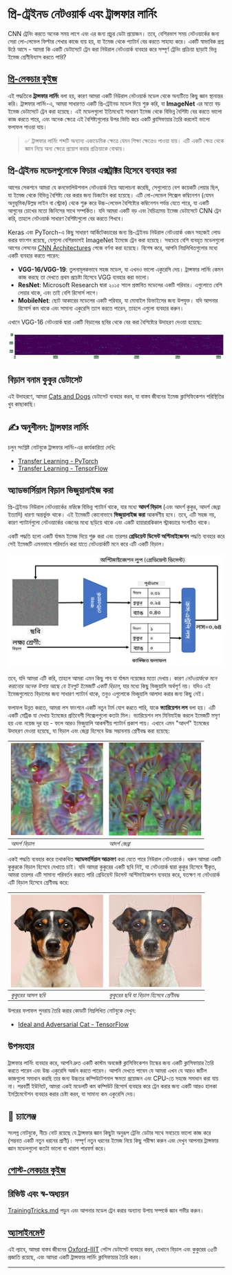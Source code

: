 <!--
CO_OP_TRANSLATOR_METADATA:
{
  "original_hash": "178c0b5ee5395733eb18aec51e71a0a9",
  "translation_date": "2025-09-23T07:46:02+00:00",
  "source_file": "lessons/4-ComputerVision/08-TransferLearning/README.md",
  "language_code": "bn"
}
-->
# প্রি-ট্রেইনড নেটওয়ার্ক এবং ট্রান্সফার লার্নিং

CNN ট্রেনিং করতে অনেক সময় লাগে এবং এর জন্য প্রচুর ডেটা প্রয়োজন। তবে, বেশিরভাগ সময় নেটওয়ার্কের জন্য সেরা লো-লেভেল ফিল্টার শেখার কাজে ব্যয় হয়, যা ইমেজ থেকে প্যাটার্ন বের করতে সাহায্য করে। একটি স্বাভাবিক প্রশ্ন উঠে আসে - আমরা কি একটি ডেটাসেটে ট্রেন করা নিউরাল নেটওয়ার্ক ব্যবহার করে সম্পূর্ণ ট্রেনিং প্রক্রিয়া ছাড়াই ভিন্ন ইমেজ শ্রেণীবিন্যাস করতে পারি?

## [প্রি-লেকচার কুইজ](https://ff-quizzes.netlify.app/en/ai/quiz/15)

এই পদ্ধতিকে **ট্রান্সফার লার্নিং** বলা হয়, কারণ আমরা একটি নিউরাল নেটওয়ার্ক মডেল থেকে অন্যটিতে কিছু জ্ঞান স্থানান্তর করি। ট্রান্সফার লার্নিং-এ, আমরা সাধারণত একটি প্রি-ট্রেইনড মডেল দিয়ে শুরু করি, যা **ImageNet** এর মতো বড় ইমেজ ডেটাসেটে ট্রেন করা হয়েছে। এই মডেলগুলো ইতিমধ্যেই সাধারণ ইমেজ থেকে বিভিন্ন বৈশিষ্ট্য বের করতে ভালো কাজ করতে পারে, এবং অনেক ক্ষেত্রে এই বৈশিষ্ট্যগুলোর উপর ভিত্তি করে একটি ক্লাসিফায়ার তৈরি করলেই ভালো ফলাফল পাওয়া যায়।

> ✅ ট্রান্সফার লার্নিং শব্দটি অন্যান্য একাডেমিক ক্ষেত্রে যেমন শিক্ষা ক্ষেত্রেও পাওয়া যায়। এটি একটি ক্ষেত্র থেকে জ্ঞান নিয়ে অন্য ক্ষেত্রে প্রয়োগ করার প্রক্রিয়াকে বোঝায়।

## প্রি-ট্রেইনড মডেলগুলোকে ফিচার এক্সট্রাক্টর হিসেবে ব্যবহার করা

আগের সেকশনে আমরা যে কনভোলিউশনাল নেটওয়ার্ক নিয়ে আলোচনা করেছি, সেগুলোতে বেশ কয়েকটি লেয়ার ছিল, যা ইমেজ থেকে বিভিন্ন বৈশিষ্ট্য বের করার জন্য ডিজাইন করা হয়েছে। এটি লো-লেভেল পিক্সেল কম্বিনেশন (যেমন অনুভূমিক/উল্লম্ব লাইন বা স্ট্রোক) থেকে শুরু করে উচ্চ-লেভেল বৈশিষ্ট্যের কম্বিনেশন পর্যন্ত যেতে পারে, যা একটি আগুনের চোখের মতো জিনিসের সাথে সম্পর্কিত। যদি আমরা একটি বড় এবং বৈচিত্র্যময় ইমেজ ডেটাসেটে CNN ট্রেন করি, তাহলে নেটওয়ার্ক সাধারণ বৈশিষ্ট্যগুলো বের করতে শিখবে।

Keras এবং PyTorch-এ কিছু সাধারণ আর্কিটেকচারের জন্য প্রি-ট্রেইনড নিউরাল নেটওয়ার্ক ওজন সহজেই লোড করার ফাংশন রয়েছে, যেগুলো বেশিরভাগই ImageNet ইমেজে ট্রেন করা হয়েছে। সবচেয়ে বেশি ব্যবহৃত মডেলগুলো আগের লেসনের [CNN Architectures](../07-ConvNets/CNN_Architectures.md) পেজে বর্ণনা করা হয়েছে। বিশেষ করে, আপনি নিম্নলিখিতগুলোর মধ্যে একটি ব্যবহার করতে পারেন:

* **VGG-16/VGG-19**: তুলনামূলকভাবে সহজ মডেল, যা এখনও ভালো একুরেসি দেয়। ট্রান্সফার লার্নিং কেমন কাজ করছে তা দেখতে প্রথম প্রচেষ্টা হিসেবে VGG ব্যবহার করা ভালো।
* **ResNet**: Microsoft Research দ্বারা ২০১৫ সালে প্রস্তাবিত মডেলের একটি পরিবার। এগুলোতে বেশি লেয়ার থাকে, এবং তাই বেশি রিসোর্স লাগে।
* **MobileNet**: ছোট আকারের মডেলের একটি পরিবার, যা মোবাইল ডিভাইসের জন্য উপযুক্ত। যদি আপনার রিসোর্স কম থাকে এবং সামান্য একুরেসি ত্যাগ করতে পারেন, তাহলে এগুলো ব্যবহার করুন।

এখানে VGG-16 নেটওয়ার্ক দ্বারা একটি বিড়ালের ছবির থেকে বের করা বৈশিষ্ট্যের উদাহরণ দেওয়া হয়েছে:

![Features extracted by VGG-16](../../../../../translated_images/features.6291f9c7ba3a0b951af88fc9864632b9115365410765680680d30c927dd67354.bn.png)

## বিড়াল বনাম কুকুর ডেটাসেট

এই উদাহরণে, আমরা [Cats and Dogs](https://www.microsoft.com/download/details.aspx?id=54765&WT.mc_id=academic-77998-cacaste) ডেটাসেট ব্যবহার করব, যা বাস্তব জীবনের ইমেজ ক্লাসিফিকেশন পরিস্থিতির খুব কাছাকাছি।

## ✍️ অনুশীলন: ট্রান্সফার লার্নিং

চলুন সংশ্লিষ্ট নোটবুকে ট্রান্সফার লার্নিং-এর কার্যকারিতা দেখি:

* [Transfer Learning - PyTorch](TransferLearningPyTorch.ipynb)
* [Transfer Learning - TensorFlow](TransferLearningTF.ipynb)

## অ্যাডভার্সিয়াল বিড়াল ভিজুয়ালাইজ করা

প্রি-ট্রেইনড নিউরাল নেটওয়ার্কের *মস্তিষ্কে* বিভিন্ন প্যাটার্ন থাকে, যার মধ্যে **আদর্শ বিড়াল** (এবং আদর্শ কুকুর, আদর্শ জেব্রা ইত্যাদি) ধারণা অন্তর্ভুক্ত থাকে। এই ইমেজটি কোনোভাবে **ভিজুয়ালাইজ করা** আকর্ষণীয় হবে। তবে, এটি সহজ নয়, কারণ প্যাটার্নগুলো নেটওয়ার্কের ওজনের মধ্যে ছড়িয়ে থাকে এবং একটি হায়ারারকিকাল স্ট্রাকচারে সংগঠিত থাকে।

একটি পদ্ধতি হলো একটি র্যান্ডম ইমেজ দিয়ে শুরু করা এবং তারপর **গ্রেডিয়েন্ট ডিসেন্ট অপ্টিমাইজেশন** পদ্ধতি ব্যবহার করে সেই ইমেজটি এমনভাবে পরিবর্তন করা যাতে নেটওয়ার্কটি মনে করে এটি একটি বিড়াল।

![Image Optimization Loop](../../../../../translated_images/ideal-cat-loop.999fbb8ff306e044f997032f4eef9152b453e6a990e449bbfb107de2493cc37e.bn.png)

তবে, যদি আমরা এটি করি, তাহলে আমরা এমন কিছু পাব যা র্যান্ডম নয়েজের মতো দেখায়। কারণ *নেটওয়ার্ককে মনে করানোর অনেক উপায় আছে যে ইনপুট ইমেজটি একটি বিড়াল*, যার মধ্যে কিছু ভিজুয়ালি অর্থপূর্ণ নয়। যদিও এই ইমেজগুলোতে বিড়ালের জন্য সাধারণ প্যাটার্ন থাকে, তবুও এগুলোকে ভিজুয়ালি আলাদা করার জন্য কিছু নেই।

ফলাফল উন্নত করতে, আমরা লস ফাংশনে একটি নতুন টার্ম যোগ করতে পারি, যাকে **ভ্যারিয়েশন লস** বলা হয়। এটি একটি মেট্রিক যা দেখায় ইমেজের প্রতিবেশী পিক্সেলগুলো কতটা মিল। ভ্যারিয়েশন লস মিনিমাইজ করলে ইমেজটি মসৃণ হয় এবং নয়েজ দূর হয় - ফলে আরও ভিজুয়ালি আকর্ষণীয় প্যাটার্ন প্রকাশ পায়। এখানে এমন "আদর্শ" ইমেজের উদাহরণ দেওয়া হয়েছে, যা বিড়াল এবং জেব্রা হিসেবে উচ্চ সম্ভাবনায় শ্রেণীবদ্ধ করা হয়েছে:

![Ideal Cat](../../../../../translated_images/ideal-cat.203dd4597643d6b0bd73038b87f9c0464322725e3a06ab145d25d4a861c70592.bn.png) | ![Ideal Zebra](../../../../../translated_images/ideal-zebra.7f70e8b54ee15a7a314000bb5df38a6cfe086ea04d60df4d3ef313d046b98a2b.bn.png)
-----|-----
 *আদর্শ বিড়াল* | *আদর্শ জেব্রা*

একই পদ্ধতি ব্যবহার করে তথাকথিত **অ্যাডভার্সিয়াল আক্রমণ** করা যেতে পারে নিউরাল নেটওয়ার্কে। ধরুন আমরা একটি কুকুরকে বিড়াল হিসেবে দেখাতে চাই। যদি আমরা কুকুরের একটি ছবি নিই, যা নেটওয়ার্ক দ্বারা কুকুর হিসেবে স্বীকৃত, আমরা তারপর এটি সামান্য পরিবর্তন করতে পারি গ্রেডিয়েন্ট ডিসেন্ট অপ্টিমাইজেশন ব্যবহার করে, যতক্ষণ না নেটওয়ার্ক এটি বিড়াল হিসেবে শ্রেণীবদ্ধ করে:

![Picture of a Dog](../../../../../translated_images/original-dog.8f68a67d2fe0911f33041c0f7fce8aa4ea919f9d3917ec4b468298522aeb6356.bn.png) | ![Picture of a dog classified as a cat](../../../../../translated_images/adversarial-dog.d9fc7773b0142b89752539bfbf884118de845b3851c5162146ea0b8809fc820f.bn.png)
-----|-----
*কুকুরের আসল ছবি* | *কুকুরের ছবি যা বিড়াল হিসেবে শ্রেণীবদ্ধ*

উপরের ফলাফল পুনরায় তৈরি করার কোডটি নিম্নলিখিত নোটবুকে দেখুন:

* [Ideal and Adversarial Cat - TensorFlow](AdversarialCat_TF.ipynb)

## উপসংহার

ট্রান্সফার লার্নিং ব্যবহার করে, আপনি দ্রুত একটি কাস্টম অবজেক্ট ক্লাসিফিকেশন টাস্কের জন্য একটি ক্লাসিফায়ার তৈরি করতে পারেন এবং উচ্চ একুরেসি অর্জন করতে পারেন। আপনি দেখতে পাবেন যে আমরা এখন যে আরও জটিল কাজগুলো সমাধান করছি তার জন্য উচ্চতর কম্পিউটেশনাল ক্ষমতা প্রয়োজন এবং CPU-তে সহজে সমাধান করা যায় না। পরবর্তী ইউনিটে, আমরা একই মডেলটি কম কম্পিউট রিসোর্স ব্যবহার করে ট্রেন করার জন্য একটি আরও হালকা ইমপ্লিমেন্টেশন ব্যবহার করার চেষ্টা করব, যা সামান্য কম একুরেসি দেয়।

## 🚀 চ্যালেঞ্জ

সংলগ্ন নোটবুকে, নীচে নোট রয়েছে যে ট্রান্সফার জ্ঞান কিছুটা অনুরূপ ট্রেনিং ডেটার সাথে সবচেয়ে ভালো কাজ করে (সম্ভবত একটি নতুন ধরনের প্রাণী)। সম্পূর্ণ নতুন ধরনের ইমেজ নিয়ে কিছু পরীক্ষা করুন এবং দেখুন আপনার ট্রান্সফার জ্ঞান মডেলগুলো কতটা ভালো বা খারাপ পারফর্ম করে।

## [পোস্ট-লেকচার কুইজ](https://ff-quizzes.netlify.app/en/ai/quiz/16)

## রিভিউ এবং স্ব-অধ্যয়ন

[TrainingTricks.md](TrainingTricks.md) পড়ুন এবং আপনার মডেল ট্রেন করার অন্যান্য উপায় সম্পর্কে জ্ঞান গভীর করুন।

## [অ্যাসাইনমেন্ট](lab/README.md)

এই ল্যাবে, আমরা বাস্তব জীবনের [Oxford-IIIT](https://www.robots.ox.ac.uk/~vgg/data/pets/) পেটস ডেটাসেট ব্যবহার করব, যেখানে বিড়াল এবং কুকুরের ৩৫টি প্রজাতি রয়েছে, এবং আমরা একটি ট্রান্সফার লার্নিং ক্লাসিফায়ার তৈরি করব।

---

